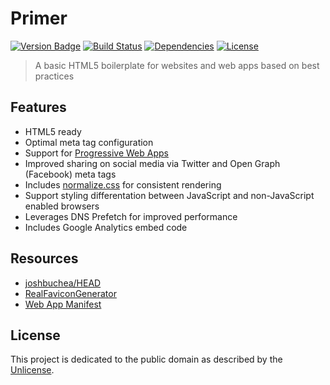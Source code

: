 # Primer

[![Version Badge][version-image]][project-url]
[![Build Status][build-image]][build-url]
[![Dependencies][dependencies-image]][project-url]
[![License][license-image]][license-url]

> A basic HTML5 boilerplate for websites and web apps based on best practices

## Features
* HTML5 ready
* Optimal meta tag configuration
* Support for [Progressive Web Apps](https://developer.mozilla.org/en-US/Apps/Progressive)
* Improved sharing on social media via Twitter and Open Graph (Facebook) meta tags
* Includes [normalize.css](http://necolas.github.io/normalize.css/) for consistent rendering
* Support styling differentation between JavaScript and non-JavaScript enabled browsers
* Leverages DNS Prefetch for improved performance
* Includes Google Analytics embed code

## Resources
* [joshbuchea/HEAD](https://github.com/joshbuchea/HEAD)
* [RealFaviconGenerator](https://realfavicongenerator.net/)
* [Web App Manifest](https://developer.mozilla.org/en-US/docs/Web/Manifest)

## License

This project is dedicated to the public domain as described by the [Unlicense](http://unlicense.org/).

[project-url]: https://github.com/ryanmorr/primer
[version-image]: https://badge.fury.io/gh/ryanmorr%2Fprimer.svg
[build-url]: https://travis-ci.org/ryanmorr/primer
[build-image]: https://travis-ci.org/ryanmorr/primer.svg
[dependencies-image]: https://david-dm.org/ryanmorr/primer.svg
[license-image]: https://img.shields.io/badge/license-Unlicense-blue.svg
[license-url]: UNLICENSE